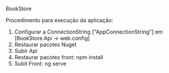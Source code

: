 BookStore

Procedimento para execução da aplicação:

1) Configurar a ConnectionString ["AppConnectionString"] em [BookStore.Api -> web.config]
2) Restaurar pacotes Nuget 
3) Subir Api
4) Restaurar pacotes front: npm install
5) Subit Front:  ng serve
